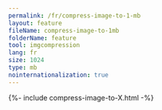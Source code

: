 ```yaml
---
permalink: /fr/compress-image-to-1-mb
layout: feature
fileName: compress-image-to-1mb
folderName: feature
tool: imgcompression
lang: fr
size: 1024
type: mb
nointernationalization: true
---
```

{%- include compress-image-to-X.html -%}
      